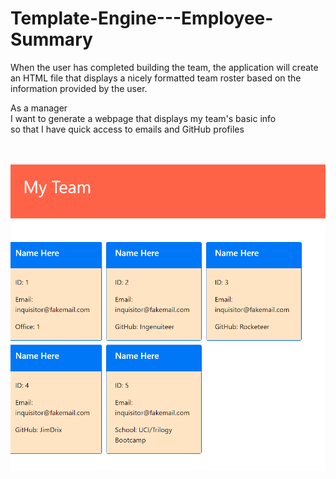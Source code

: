 # Template-Engine---Employee-Summary
When the user has completed building the team, the application will create an HTML file that displays a nicely formatted team roster based on the information provided by the user.


As a manager <br>
I want to generate a webpage that displays my team's basic info <br>
so that I have quick access to emails and GitHub profiles<br><br><br>

<img src="./Assets/AppPhoto.PNG" alt="App screenshot">
